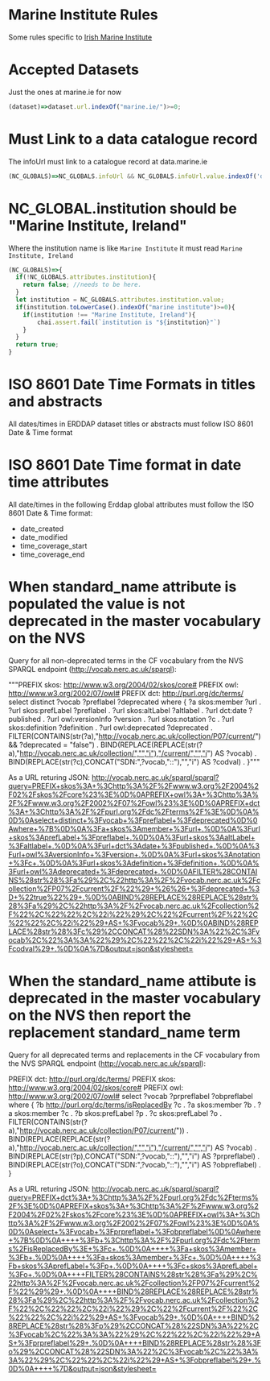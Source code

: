 # Marine Institute Rules

Some rules specific to [Irish Marine Institute](https://www.marine.ie/)

# Accepted Datasets
Just the ones at marine.ie for now

```javascript
(dataset)=>dataset.url.indexOf("marine.ie/")>=0;
```

# Must Link to a data catalogue record
The infoUrl must link to a catalogue record at data.marine.ie

```javascript
(NC_GLOBALS)=>NC_GLOBALS.infoUrl && NC_GLOBALS.infoUrl.value.indexOf('data.marine.ie')>=0;
```

# NC_GLOBAL.institution should be "Marine Institute, Ireland"

Where the institution name is like `Marine Institute` it must read `Marine Institute, Ireland`
```javascript
(NC_GLOBALS)=>{
  if(!NC_GLOBALS.attributes.institution){
    return false; //needs to be here.
  }
  let institution = NC_GLOBALS.attributes.institution.value;
  if(institution.toLowerCase().indexOf("marine institute")>=0){
    if(institution !== "Marine Institute, Ireland"){
        chai.assert.fail(`institution is "${institution}"`)
    }
  }
  return true;
}

```

# ISO 8601 Date Time Formats in titles and abstracts
All dates/times in ERDDAP dataset titles or abstracts must follow ISO 8601 Date & Time format

# ISO 8601 Date Time format in date time attributes
All date/times in the following Erddap global attributes must follow the ISO 8601 Date & Time format:
- date_created
- date_modified
- time_coverage_start
- time_coverage_end

# When standard_name attribute is populated the value is not deprecated in the master vocabulary on the NVS
Query for all non-deprecated terms in the CF vocabulary from the NVS SPARQL endpoint (http://vocab.nerc.ac.uk/sparql):

"""PREFIX skos: <http://www.w3.org/2004/02/skos/core#>
PREFIX owl: <http://www.w3.org/2002/07/owl#>
PREFIX dct: <http://purl.org/dc/terms/>
select distinct ?vocab ?preflabel ?deprecated
where {
?a skos:member ?url .
?url skos:prefLabel ?preflabel .
?url skos:altLabel ?altlabel .
?url dct:date ?published .
?url owl:versionInfo ?version .
?url skos:notation ?c .
?url skos:definition ?definition .
?url owl:deprecated ?deprecated .
FILTER(CONTAINS(str(?a),"http://vocab.nerc.ac.uk/collection/P07/current/") && ?deprecated = "false") .
BIND(REPLACE(REPLACE(str(?a),"http://vocab.nerc.ac.uk/collection/","","i"),"/current/","","i") AS ?vocab) .
BIND(REPLACE(str(?c),CONCAT("SDN:",?vocab,"::"),"","i") AS ?codval) .
}"""

As a URL returing JSON:
http://vocab.nerc.ac.uk/sparql/sparql?query=PREFIX+skos%3A+%3Chttp%3A%2F%2Fwww.w3.org%2F2004%2F02%2Fskos%2Fcore%23%3E%0D%0APREFIX+owl%3A+%3Chttp%3A%2F%2Fwww.w3.org%2F2002%2F07%2Fowl%23%3E%0D%0APREFIX+dct%3A+%3Chttp%3A%2F%2Fpurl.org%2Fdc%2Fterms%2F%3E%0D%0A%0D%0Aselect+distinct+%3Fvocab+%3Fpreflabel+%3Fdeprecated%0D%0Awhere+%7B%0D%0A%3Fa+skos%3Amember+%3Furl+.%0D%0A%3Furl+skos%3AprefLabel+%3Fpreflabel+.%0D%0A%3Furl+skos%3AaltLabel+%3Faltlabel+.%0D%0A%3Furl+dct%3Adate+%3Fpublished+.%0D%0A%3Furl+owl%3AversionInfo+%3Fversion+.%0D%0A%3Furl+skos%3Anotation+%3Fc+.%0D%0A%3Furl+skos%3Adefinition+%3Fdefinition+.%0D%0A%3Furl+owl%3Adeprecated+%3Fdeprecated+.%0D%0AFILTER%28CONTAINS%28str%28%3Fa%29%2C%22http%3A%2F%2Fvocab.nerc.ac.uk%2Fcollection%2FP07%2Fcurrent%2F%22%29+%26%26+%3Fdeprecated+%3D+%22true%22%29+.%0D%0ABIND%28REPLACE%28REPLACE%28str%28%3Fa%29%2C%22http%3A%2F%2Fvocab.nerc.ac.uk%2Fcollection%2F%22%2C%22%22%2C%22i%22%29%2C%22%2Fcurrent%2F%22%2C%22%22%2C%22i%22%29+AS+%3Fvocab%29+.%0D%0ABIND%28REPLACE%28str%28%3Fc%29%2CCONCAT%28%22SDN%3A%22%2C%3Fvocab%2C%22%3A%3A%22%29%2C%22%22%2C%22i%22%29+AS+%3Fcodval%29+.%0D%0A%7D&output=json&stylesheet=

# When the standard_name attibute is deprecated in the master vocabulary on the NVS then report the replacement standard_name term
Query for all deprecated terms and replacements in the CF vocabulary from the NVS SPARQL endpoint (http://vocab.nerc.ac.uk/sparql):

PREFIX dct: <http://purl.org/dc/terms/>
PREFIX skos: <http://www.w3.org/2004/02/skos/core#>
PREFIX owl: <http://www.w3.org/2002/07/owl#>
select ?vocab ?prpreflabel ?obpreflabel
where {
    ?b <http://purl.org/dc/terms/isReplacedBy> ?c .
    ?a skos:member ?b .
    ?a skos:member ?c .
    ?b skos:prefLabel ?p .
    ?c skos:prefLabel ?o .
    FILTER(CONTAINS(str(?a),"http://vocab.nerc.ac.uk/collection/P07/current/")) .
    BIND(REPLACE(REPLACE(str(?a),"http://vocab.nerc.ac.uk/collection/","","i"),"/current/","","i") AS ?vocab) .
    BIND(REPLACE(str(?p),CONCAT("SDN:",?vocab,"::"),"","i") AS ?prpreflabel) .
    BIND(REPLACE(str(?o),CONCAT("SDN:",?vocab,"::"),"","i") AS ?obpreflabel) .
    }

As a URL returing JSON:
http://vocab.nerc.ac.uk/sparql/sparql?query=PREFIX+dct%3A+%3Chttp%3A%2F%2Fpurl.org%2Fdc%2Fterms%2F%3E%0D%0APREFIX+skos%3A+%3Chttp%3A%2F%2Fwww.w3.org%2F2004%2F02%2Fskos%2Fcore%23%3E%0D%0APREFIX+owl%3A+%3Chttp%3A%2F%2Fwww.w3.org%2F2002%2F07%2Fowl%23%3E%0D%0A%0D%0Aselect+%3Fvocab+%3Fprpreflabel+%3Fobpreflabel%0D%0Awhere+%7B%0D%0A++++%3Fb+%3Chttp%3A%2F%2Fpurl.org%2Fdc%2Fterms%2FisReplacedBy%3E+%3Fc+.%0D%0A++++%3Fa+skos%3Amember+%3Fb+.%0D%0A++++%3Fa+skos%3Amember+%3Fc+.%0D%0A++++%3Fb+skos%3AprefLabel+%3Fp+.%0D%0A++++%3Fc+skos%3AprefLabel+%3Fo+.%0D%0A++++FILTER%28CONTAINS%28str%28%3Fa%29%2C%22http%3A%2F%2Fvocab.nerc.ac.uk%2Fcollection%2FP07%2Fcurrent%2F%22%29%29+.%0D%0A++++BIND%28REPLACE%28REPLACE%28str%28%3Fa%29%2C%22http%3A%2F%2Fvocab.nerc.ac.uk%2Fcollection%2F%22%2C%22%22%2C%22i%22%29%2C%22%2Fcurrent%2F%22%2C%22%22%2C%22i%22%29+AS+%3Fvocab%29+.%0D%0A++++BIND%28REPLACE%28str%28%3Fp%29%2CCONCAT%28%22SDN%3A%22%2C%3Fvocab%2C%22%3A%3A%22%29%2C%22%22%2C%22i%22%29+AS+%3Fprpreflabel%29+.%0D%0A++++BIND%28REPLACE%28str%28%3Fo%29%2CCONCAT%28%22SDN%3A%22%2C%3Fvocab%2C%22%3A%3A%22%29%2C%22%22%2C%22i%22%29+AS+%3Fobpreflabel%29+.%0D%0A++++%7D&output=json&stylesheet=
